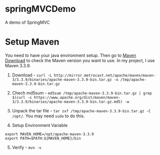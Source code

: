 # springMVCDemo
A demo of SpringMVC

# Setup Maven

You need to have your java environment setup. Then go to [Maven Download](http://maven.apache.org/download.cgi) to check the Maven version you want to use. In my project, I use Maven 3.3.9.

1. Download - `curl -L http://mirror.metrocast.net/apache/maven/maven-3/3.3.9/binaries/apache-maven-3.3.9-bin.tar.gz -o /tmp/apache-maven-3.3.9-bin.tar.gz`

2. Chech md5sum - `md5sum /tmp/apache-maven-3.3.9-bin.tar.gz | grep $(curl -s https://www.apache.org/dist/maven/maven-3/3.3.9/binaries/apache-maven-3.3.9-bin.tar.gz.md5) -w`

3. Unpack the tar file - `tar zxf /tmp/apache-maven-3.3.9-bin.tar.gz -C /opt/`. You may need `sudo` to do this.

4. Setup Environment Variable

  ```
export MAVEN_HOME=/opt/apache-maven-3.3.9
export PATH=$PATH:${MAVEN_HOME}/bin
  ```

5. Verify - `mvn -v`

